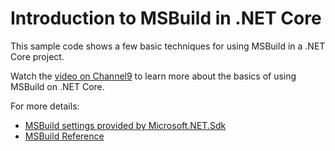 Introduction to MSBuild in .NET Core
====================================

This sample code shows a few basic techniques for using MSBuild in a .NET Core project.

Watch the [video on Channel9][video-link] to learn more about the basics of using MSBuild on .NET Core.

[video-link]: https://channel9.msdn.com/Shows/Code-Conversations/Introduction-to-MSBuild-in-NET-Core-with-Nate-McMaster

For more details:

 - [MSBuild settings provided by Microsoft.NET.Sdk](https://docs.microsoft.com/en-us/dotnet/articles/core/tools/csproj)
 - [MSBuild Reference](https://docs.microsoft.com/en-us/visualstudio/msbuild/msbuild-project-file-schema-reference)

